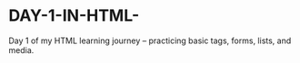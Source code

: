 # DAY-1-IN-HTML-
Day 1 of my HTML learning journey – practicing basic tags, forms, lists, and media.
